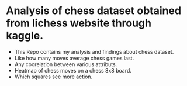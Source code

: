 # Analysis of chess dataset obtained from lichess website through kaggle.

* This Repo contains my analysis and findings about chess dataset.
* Like how many moves average chess games last.
* Any coorelation between various attributs.
* Heatmap of chess moves on a chess 8x8 board.
* Which squares see more action.
